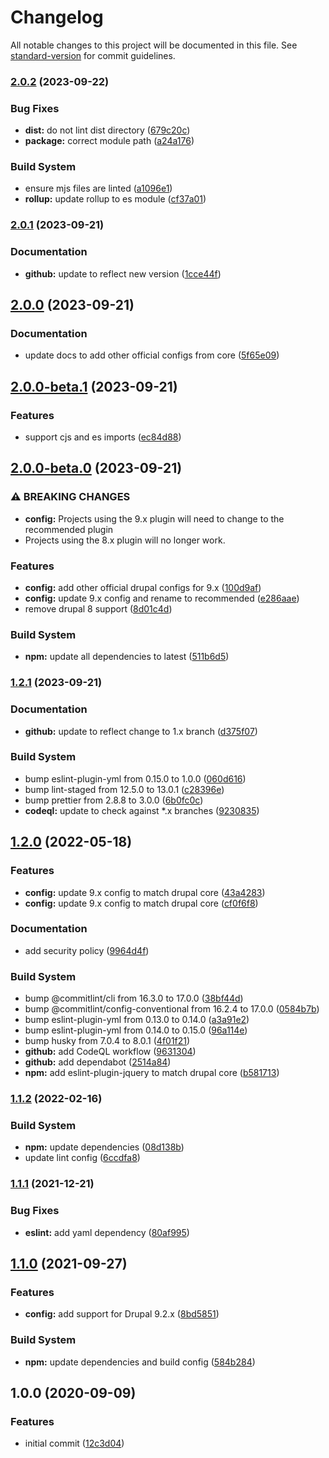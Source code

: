 # Changelog

All notable changes to this project will be documented in this file. See [standard-version](https://github.com/conventional-changelog/standard-version) for commit guidelines.

### [2.0.2](https://github.com/coldfrontlabs/eslint-plugin-drupal-contrib/compare/v2.0.1...v2.0.2) (2023-09-22)


### Bug Fixes

* **dist:** do not lint dist directory ([679c20c](https://github.com/coldfrontlabs/eslint-plugin-drupal-contrib/commit/679c20cf16b9dc10a9bf140c15891c4e8914cbef))
* **package:** correct module path ([a24a176](https://github.com/coldfrontlabs/eslint-plugin-drupal-contrib/commit/a24a17639af2aa67b2b040495c57ed9960bddd8d))


### Build System

* ensure mjs files are linted ([a1096e1](https://github.com/coldfrontlabs/eslint-plugin-drupal-contrib/commit/a1096e1a95d32ac30df6efbfc966fc74242cc1df))
* **rollup:** update rollup to es module ([cf37a01](https://github.com/coldfrontlabs/eslint-plugin-drupal-contrib/commit/cf37a017e7c1514cf077e5b86307e5342c2c680e))

### [2.0.1](https://github.com/coldfrontlabs/eslint-plugin-drupal-contrib/compare/v2.0.0...v2.0.1) (2023-09-21)


### Documentation

* **github:** update to reflect new version ([1cce44f](https://github.com/coldfrontlabs/eslint-plugin-drupal-contrib/commit/1cce44fd76748de48b71a64aea2f20542bbef92c))

## [2.0.0](https://github.com/coldfrontlabs/eslint-plugin-drupal-contrib/compare/v2.0.0-beta.1...v2.0.0) (2023-09-21)


### Documentation

* update docs to add other official configs from core ([5f65e09](https://github.com/coldfrontlabs/eslint-plugin-drupal-contrib/commit/5f65e09f0ca9b493131662f546a14902b4e146a6))

## [2.0.0-beta.1](https://github.com/coldfrontlabs/eslint-plugin-drupal-contrib/compare/v2.0.0-beta.0...v2.0.0-beta.1) (2023-09-21)


### Features

* support cjs and es imports ([ec84d88](https://github.com/coldfrontlabs/eslint-plugin-drupal-contrib/commit/ec84d8899c26c0847ad12b3554f5f83d10e07061))

## [2.0.0-beta.0](https://github.com/coldfrontlabs/eslint-plugin-drupal-contrib/compare/v1.2.1...v2.0.0-beta.0) (2023-09-21)


### ⚠ BREAKING CHANGES

* **config:** Projects using the 9.x plugin will need to change to the recommended plugin
* Projects using the 8.x plugin will no longer work.

### Features

* **config:** add other official drupal configs for 9.x ([100d9af](https://github.com/coldfrontlabs/eslint-plugin-drupal-contrib/commit/100d9af1c4d19c0160e70bbb5dda00745482d385))
* **config:** update 9.x config and rename to recommended ([e286aae](https://github.com/coldfrontlabs/eslint-plugin-drupal-contrib/commit/e286aae56fc49e69990990a72af91a184e68d9ec))
* remove drupal 8 support ([8d01c4d](https://github.com/coldfrontlabs/eslint-plugin-drupal-contrib/commit/8d01c4d0386d799f1709b348b067dca6bdc22203))


### Build System

* **npm:** update all dependencies to latest ([511b6d5](https://github.com/coldfrontlabs/eslint-plugin-drupal-contrib/commit/511b6d5965a9392e650727e0202a3611243bf737))

### [1.2.1](https://github.com/coldfrontlabs/eslint-plugin-drupal-contrib/compare/v1.2.0...v1.2.1) (2023-09-21)


### Documentation

* **github:** update to reflect change to 1.x branch ([d375f07](https://github.com/coldfrontlabs/eslint-plugin-drupal-contrib/commit/d375f07f90e3107b4059945f68419c00428f570d))


### Build System

* bump eslint-plugin-yml from 0.15.0 to 1.0.0 ([060d616](https://github.com/coldfrontlabs/eslint-plugin-drupal-contrib/commit/060d6163675f0c287bf8868e30a6a18cef944b82))
* bump lint-staged from 12.5.0 to 13.0.1 ([c28396e](https://github.com/coldfrontlabs/eslint-plugin-drupal-contrib/commit/c28396e9aa60fc324427a92210267112b85b2544))
* bump prettier from 2.8.8 to 3.0.0 ([6b0fc0c](https://github.com/coldfrontlabs/eslint-plugin-drupal-contrib/commit/6b0fc0c0cd3f98ecdf600b2e7ab17b5d8bb50842))
* **codeql:** update to check against *.x branches ([9230835](https://github.com/coldfrontlabs/eslint-plugin-drupal-contrib/commit/9230835f07ef47567ce6ce52675ba07a570831a8))

## [1.2.0](https://github.com/coldfrontlabs/eslint-plugin-drupal-contrib/compare/v1.1.2...v1.2.0) (2022-05-18)


### Features

* **config:** update 9.x config to match drupal core ([43a4283](https://github.com/coldfrontlabs/eslint-plugin-drupal-contrib/commit/43a42832a46d6da03b80463f7bb5a45f6cb1bb79))
* **config:** update 9.x config to match drupal core ([cf0f6f8](https://github.com/coldfrontlabs/eslint-plugin-drupal-contrib/commit/cf0f6f8062f90f86ed4344c575442fb99045daab))


### Documentation

* add security policy ([9964d4f](https://github.com/coldfrontlabs/eslint-plugin-drupal-contrib/commit/9964d4f07026d2ba3e03ce7be23d58b2b0c5dd18))


### Build System

* bump @commitlint/cli from 16.3.0 to 17.0.0 ([38bf44d](https://github.com/coldfrontlabs/eslint-plugin-drupal-contrib/commit/38bf44d0b372d3e985938e659adca720191518cf))
* bump @commitlint/config-conventional from 16.2.4 to 17.0.0 ([0584b7b](https://github.com/coldfrontlabs/eslint-plugin-drupal-contrib/commit/0584b7bfaf0c1b800a1be30c2e839430886daed9))
* bump eslint-plugin-yml from 0.13.0 to 0.14.0 ([a3a91e2](https://github.com/coldfrontlabs/eslint-plugin-drupal-contrib/commit/a3a91e2854916099d130ff39d22734dd2bc50670))
* bump eslint-plugin-yml from 0.14.0 to 0.15.0 ([96a114e](https://github.com/coldfrontlabs/eslint-plugin-drupal-contrib/commit/96a114e6539817093ebf00dc42688f2788ac31ab))
* bump husky from 7.0.4 to 8.0.1 ([4f01f21](https://github.com/coldfrontlabs/eslint-plugin-drupal-contrib/commit/4f01f21789b065a00071c2deeb7072be8c702a1b))
* **github:** add CodeQL workflow ([9631304](https://github.com/coldfrontlabs/eslint-plugin-drupal-contrib/commit/9631304ab222e3fbfbd8d39581874d4b654eeb65))
* **github:** add dependabot ([2514a84](https://github.com/coldfrontlabs/eslint-plugin-drupal-contrib/commit/2514a8452182cd55864f47d2d933a85e5d7d83ba))
* **npm:** add eslint-plugin-jquery to match drupal core ([b581713](https://github.com/coldfrontlabs/eslint-plugin-drupal-contrib/commit/b5817139ffcfa717338ef6fb6a618e55a769692f))

### [1.1.2](https://github.com/coldfrontlabs/eslint-plugin-drupal-contrib/compare/v1.1.1...v1.1.2) (2022-02-16)


### Build System

* **npm:** update dependencies ([08d138b](https://github.com/coldfrontlabs/eslint-plugin-drupal-contrib/commit/08d138ba08aac91c38282a31d8f1349bb8735b9d))
* update lint config ([6ccdfa8](https://github.com/coldfrontlabs/eslint-plugin-drupal-contrib/commit/6ccdfa88ef28f43df7c4d30f118a6a32b15847a6))

### [1.1.1](https://github.com/coldfrontlabs/eslint-plugin-drupal-contrib/compare/v1.1.0...v1.1.1) (2021-12-21)


### Bug Fixes

* **eslint:** add yaml dependency ([80af995](https://github.com/coldfrontlabs/eslint-plugin-drupal-contrib/commit/80af99583833fcddae361ccc2441cd33eefc387e))

## [1.1.0](https://github.com/coldfrontlabs/eslint-plugin-drupal-contrib/compare/v1.0.0...v1.1.0) (2021-09-27)


### Features

* **config:** add support for Drupal 9.2.x ([8bd5851](https://github.com/coldfrontlabs/eslint-plugin-drupal-contrib/commit/8bd5851fc51b30ab8901aba6c99f4d8bdfb1b39c))


### Build System

* **npm:** update dependencies and build config ([584b284](https://github.com/coldfrontlabs/eslint-plugin-drupal-contrib/commit/584b284cd722cb805af9b29d5c1d7e187c1fbad7))

## 1.0.0 (2020-09-09)


### Features

* initial commit ([12c3d04](https://github.com/coldfrontlabs/eslint-plugin-drupal-contrib/commit/12c3d04b0d2b4e9345666702e803628aca686acd))
